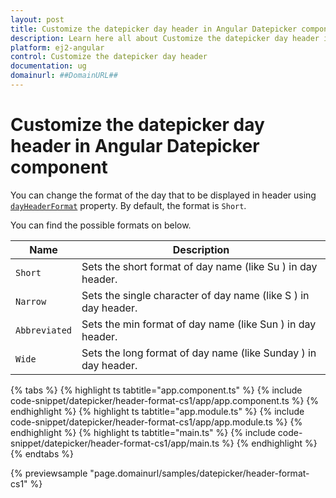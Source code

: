 ```yaml
---
layout: post
title: Customize the datepicker day header in Angular Datepicker component | Syncfusion
description: Learn here all about Customize the datepicker day header in Syncfusion Angular Datepicker component of Syncfusion Essential JS 2 and more.
platform: ej2-angular
control: Customize the datepicker day header 
documentation: ug
domainurl: ##DomainURL##
---
```


# Customize the datepicker day header in Angular Datepicker component

You can change the format of the day that to be displayed in header using [`dayHeaderFormat`](https://ej2.syncfusion.com/angular/documentation/api/datepicker#dayheaderformat) property. By default, the format is `Short`.

You can find the possible formats on below.

| **Name** | **Description** |
|------|---------------------|
| `Short` | Sets the short format of day name (like Su ) in day header. |
| `Narrow` | Sets the single character of day name (like S ) in day header. |
| `Abbreviated` | Sets the min format of day name (like Sun ) in day header. |
| `Wide` | Sets the long format of day name (like Sunday ) in day header. |

{% tabs %}
{% highlight ts tabtitle="app.component.ts" %}
{% include code-snippet/datepicker/header-format-cs1/app/app.component.ts %}
{% endhighlight %}
{% highlight ts tabtitle="app.module.ts" %}
{% include code-snippet/datepicker/header-format-cs1/app/app.module.ts %}
{% endhighlight %}
{% highlight ts tabtitle="main.ts" %}
{% include code-snippet/datepicker/header-format-cs1/app/main.ts %}
{% endhighlight %}
{% endtabs %}
  
{% previewsample "page.domainurl/samples/datepicker/header-format-cs1" %}
